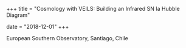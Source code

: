 +++
title = "Cosmology with VEILS: Building an Infrared SN Ia Hubble Diagram"

date = "2018-12-01"
+++

European Southern Observatory, Santiago, Chile
